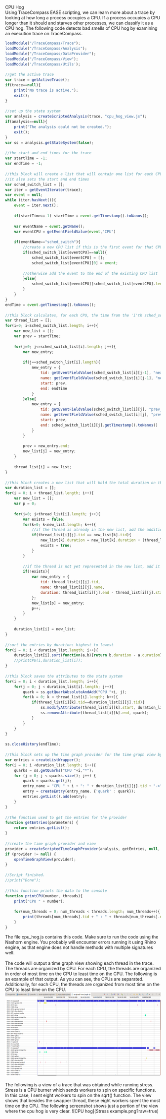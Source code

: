 CPU Hog
<br />Using TraceCompass EASE scripting, we can learn more about a trace by looking at how long a process occupies a CPU. If a process occupies a CPU longer than it should and starves other processes, we can classify it as a CPU hog. The following code detects bad smells of CPU hog by examining an execution trace on TraceCompass.
```javascript
loadModule("/TraceCompass/Trace");
loadModule("/TraceCompass/Analysis");
loadModule("/TraceCompass/DataProvider");
loadModule("/TraceCompass/View");
loadModule('/TraceCompass/Utils');

//get the active trace
var trace = getActiveTrace();
if(trace==null){
	print("No trace is active.");
	exit();
}

//set up the state system
var analysis = createScriptedAnalysis(trace, "cpu_hog_view.js");
if(analysis==null){
	print("The analysis could not be created.");
	exit();
}
var ss = analysis.getStateSystem(false);

//the start and end times for the trace
var startTime = -1;
var endTime = -1;

//this block will create a list that will contain one list for each CPU of the "sched_switch" events
//it also sets the start and end times
var sched_switch_list = [];
var iter = getEventIterator(trace);
var event = null;
while (iter.hasNext()){
	event = iter.next();
	
	if(startTime==-1) startTime = event.getTimestamp().toNanos();
	
	var eventName = event.getName();
	var eventCPU = getEventFieldValue(event,"CPU")
	
	if(eventName=="sched_switch"){
		//create a new CPU list if this is the first event for that CPU
		if(sched_switch_list[eventCPU]==null){
			sched_switch_list[eventCPU] = [];
			sched_switch_list[eventCPU][0] = event;
			
		//otherwise add the event to the end of the existing CPU list
		}else{
			sched_switch_list[eventCPU][sched_switch_list[eventCPU].length] = event;
		}
	}
}
endTime = event.getTimestamp().toNanos();

//this block calculates, for each CPU, the time from the 'i'th sched_switch event to the 'i+1'th and matches that time with the corresponding thread id
var thread_list = [];
for(i=0; i<sched_switch_list.length; i++){
	var new_list = [];
	var prev = startTime;
	
	for(j=0; j<=sched_switch_list[i].length; j++){
		var new_entry;
	
		if(j==sched_switch_list[i].length){
			new_entry = {
				tid: getEventFieldValue(sched_switch_list[i][j-1], "next_tid"),
				name: getEventFieldValue(sched_switch_list[i][j-1], "next_comm"),
				start: prev,
				end: endTime
			}
		}else{
			new_entry = {
				tid: getEventFieldValue(sched_switch_list[i][j], "prev_tid"),
				name: getEventFieldValue(sched_switch_list[i][j], "prev_comm"),
				start: prev,
				end: sched_switch_list[i][j].getTimestamp().toNanos()
			}
		}
		
		prev = new_entry.end;
		new_list[j] = new_entry;
	}
	
	thread_list[i] = new_list;
}

//this block creates a new list that will hold the total duration on the CPU for each thread
var duration_list = [];
for(i = 0; i < thread_list.length; i++){
	var new_list = [];
	var p = 0;
	
	for(j=0; j<thread_list[i].length; j++){
		var exists = false;
		for(k=0; k<new_list.length; k++){
			//if the thread is already in the new list, add the additional duration to the existing duration
			if(thread_list[i][j].tid == new_list[k].tid){
				new_list[k].duration = new_list[k].duration + (thread_list[i][j].end - thread_list[i][j].start);
				exists = true;
			}
		}
		
		//if the thread is not yet represented in the new list, add it
		if(!exists){
			var new_entry = {
				tid: thread_list[i][j].tid,
				name: thread_list[i][j].name,
				duration: thread_list[i][j].end - thread_list[i][j].start
			};
			new_list[p] = new_entry;
			p++;
		}	
	}
	
	duration_list[i] = new_list;
}

//sort the entries by duration: highest to lowest
for(i = 0; i < duration_list.length; i++){
	duration_list[i].sort(function(a,b){return b.duration - a.duration});
	//printCPU(i,duration_list[i]);
}

//this block saves the attributes to the state system
for(i = 0; i < duration_list.length; i++){
	for(j = 0; j < duration_list[i].length; j++){
		quark = ss.getQuarkAbsoluteAndAdd("CPU "+i, j);
		for(k = 0; k < thread_list[i].length; k++){
			if(thread_list[i][k].tid==duration_list[i][j].tid){
				ss.modifyAttribute(thread_list[i][k].start, duration_list[i][j].tid, quark);
				ss.removeAttribute(thread_list[i][k].end, quark);
			}
		}
	}
}

ss.closeHistory(endTime);

//this block sets up the time graph provider for the time graph view by creating an entries list from the state system
var entries = createListWrapper();
for(i = 0; i <duration_list.length; i++){
	quarks = ss.getQuarks("CPU "+i,"*");
	for (j = 0; j < quarks.size(); j++) {
		quark = quarks.get(j);
		entry_name = "CPU " + i + ": " + duration_list[i][j].tid + "->" + duration_list[i][j].name;
		entry = createEntry(entry_name, {'quark' : quark});
		entries.getList().add(entry);
	}
}

//the function used to get the entries for the provider
function getEntries(parameters) {
	return entries.getList();
}

//create the time graph provider and view
provider = createScriptedTimeGraphProvider(analysis, getEntries, null, null);
if (provider != null) {
	openTimeGraphView(provider);
}

//Script finished.
//print("Done");

//this function prints the data to the console
function printCPU(number, threads){
	print("CPU " + number);
	
	for(num_threads = 0; num_threads < threads.length; num_threads++){
		print(threads[num_threads].tid + " : " + threads[num_threads].name + " --> " + threads[num_threads].duration + " ns");
	}
}
```
The file cpu_hog.js contains this code. Make sure to run the code using the Nashorn engine. You probably will encounter errors running it using Rhino engine, as that engine does not handle methods with multiple signatures well.
<br />
<br />The code will output a time graph view showing each thread in the trace. The threads are organized by CPU. For each CPU, the threads are organized in order of most time on the CPU to least time on the CPU. The following is an example of that output. As you can see, the CPUs are separated. Additionally, for each CPU, the threads are organized from most time on the CPU to least time on the CPU.
![Example output](Output.png?raw=true)
<br />
<br />The following is a view of a trace that was obtained while running stress. Stress is a CPU burner which sends workers to spin on specific functions. In this case, I sent eight workers to spin on the sqrt() function. The view shows that besides the swapper thread, these eight workers spent the most time on the CPU. The following screenshot shows just a portion of the view where the cpu hog is very clear.
![CPU hog](Stress example.png?raw=true)
